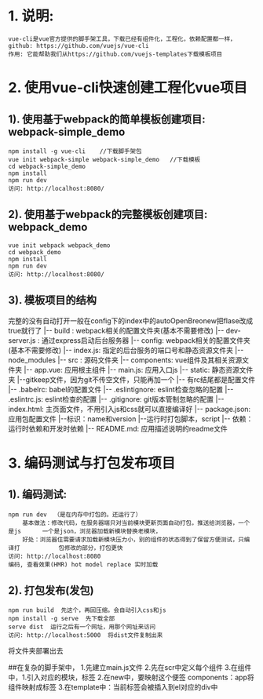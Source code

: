 # 1. 说明:
	vue-cli是vue官方提供的脚手架工具，下载已经有组件化，工程化，依赖配置都一样，
	github: https://github.com/vuejs/vue-cli
	作用: 它能帮助我们从https://github.com/vuejs-templates下载模板项目

# 2. 使用vue-cli快速创建工程化vue项目
## 1). 使用基于webpack的简单模板创建项目: webpack-simple_demo
    npm install -g vue-cli    //下载脚手架包
    vue init webpack-simple webpack-simple_demo   //下载模板
    cd webpack-simple_demo
    npm install
    npm run dev
    访问: http://localhost:8080/

## 2). 使用基于webpack的完整模板创建项目: webpack_demo
    vue init webpack webpack_demo
    cd webpack_demo
    npm install
    npm run dev
    访问: http://localhost:8080/

## 3). 模板项目的结构
完整的没有自动打开一般在config下的index中的autoOpenBreonew把flase改成true就行了
	|-- build : webpack相关的配置文件夹(基本不需要修改)
    	|-- dev-server.js : 通过express启动后台服务器
	|-- config: webpack相关的配置文件夹(基本不需要修改)
    	|-- index.js: 指定的后台服务的端口号和静态资源文件夹
	|-- node_modules
	|-- src : 源码文件夹
    	|-- components: vue组件及其相关资源文件夹
      	|-- app.vue: 应用根主组件
    	|-- main.js: 应用入口js
	|-- static: 静态资源文件夹
        |--gitkeep文件，因为git不传空文件，只能再加一个 
    |-- 有rc结尾都是配置文件
	|-- .babelrc: babel的配置文件
	|-- .eslintignore: eslint检查忽略的配置
	|-- .eslintrc.js: eslint检查的配置
	|-- .gitignore: git版本管制忽略的配置
	|-- index.html: 主页面文件，不用引入js和css就可以直接编译好
	|-- package.json: 应用包配置文件
        |--标识：name和version
        |--运行时打包脚本，script
        |-- 依赖：运行时依赖和开发时依赖
	|-- README.md: 应用描述说明的readme文件

# 3. 编码测试与打包发布项目
## 1). 编码测试:
	npm run dev  （是在内存中打包的。还运行了）
	    基本做法：修改代码，在服务器端只对当前模块更新页面自动打包，推送给浏览器，一个是js 		一个是json，浏览器加载新模块替换老模块，
	    好处：浏览器住需要请求加载新模块压力小，别的组件的状态得到了保留方便测试，只编译打   		包修改的部分，打包更快
    访问: http://localhost:8080
    编码, 查看效果(HMR) hot model replace 实时加载

## 2). 打包发布(发包)
    npm run build  先这个，再回压缩。会自动引入css和js
    npm install -g serve  先下载全部 
    serve dist  运行之后有一个网址，用那个网址来访问
    访问: http://localhost:5000  将dist文件复制出来



将文件夹部署出去


##在复杂的脚手架中，
	1.先建立main.js文件
	2.先在scr中定义每个组件
	3.在组件中，1.引入对应的模块，标签
           2.在new中，要映射这个便签 components：app将组件映射成标签
           3.在template中：<App/>当前标签会被插入到el对应的div中
